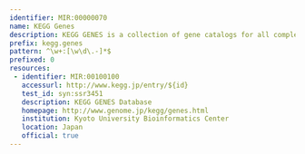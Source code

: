 ```yaml
---
identifier: MIR:00000070
name: KEGG Genes
description: KEGG GENES is a collection of gene catalogs for all complete genomes and some partial genomes, generated from publicly available resources.
prefix: kegg.genes
pattern: ^\w+:[\w\d\.-]*$
prefixed: 0
resources:
 - identifier: MIR:00100100
   accessurl: http://www.kegg.jp/entry/${id}
   test_id: syn:ssr3451
   description: KEGG GENES Database
   homepage: http://www.genome.jp/kegg/genes.html
   institution: Kyoto University Bioinformatics Center
   location: Japan
   official: true
---
```

